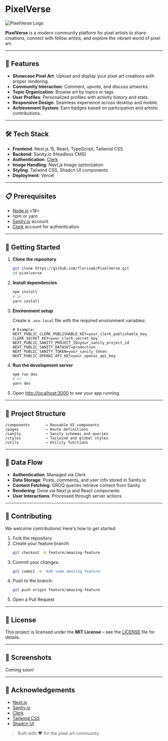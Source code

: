 # PixelVerse

<img alt="PixelVerse Logo" src="https://place-hold.it/800x200/181820/39D353/bold&fontsize=40&text=PixelVerse">

**PixelVerse** is a modern community platform for pixel artists to share creations, connect with fellow artists, and explore the vibrant world of pixel art.

---

## 🎨 Features

- **Showcase Pixel Art**: Upload and display your pixel art creations with proper rendering.
- **Community Interaction**: Comment, upvote, and discuss artworks.
- **Topic Organization**: Browse art by topics or tags.
- **User Profiles**: Personalized profiles with activity history and stats.
- **Responsive Design**: Seamless experience across desktop and mobile.
- **Achievement System**: Earn badges based on participation and artistic contributions.

---

## 🛠️ Tech Stack

- **Frontend**: Next.js 15, React, TypeScript, Tailwind CSS
- **Backend**: Sanity.io (Headless CMS)
- **Authentication**: [Clerk](https://clerk.dev)
- **Image Handling**: Next.js Image optimization
- **Styling**: Tailwind CSS, Shadcn UI components
- **Deployment**: Vercel

---

## 📋 Prerequisites

- [Node.js](https://nodejs.org/) v18+
- npm or yarn
- [Sanity.io](https://www.sanity.io/) account
- [Clerk](https://clerk.dev) account for authentication

---

## 🚀 Getting Started

1. **Clone the repository**

   ```bash
   git clone https://github.com/florixak/PixelVerse.git
   cd pixelverse
   ```

2. **Install dependencies**

   ```bash
   npm install
   # or
   yarn install
   ```

3. **Environment setup**

   Create a `.env.local` file with the required environment variables:

   ```env
   # Example:
   NEXT_PUBLIC_CLERK_PUBLISHABLE_KEY=your_clerk_publishable_key
   CLERK_SECRET_KEY=your_clerk_secret_key
   NEXT_PUBLIC_SANITY_PROJECT_ID=your_sanity_project_id
   NEXT_PUBLIC_SANITY_DATASET=production
   NEXT_PUBLIC_SANITY_TOKEN=your_sanity_token
   NEXT_PUBLIC_OPENAI_API_KEY=your_openai_api_key
   ```

4. **Run the development server**

   ```bash
   npm run dev
   # or
   yarn dev
   ```

5. Open [http://localhost:3000](http://localhost:3000) to see your app running.

---

## 📐 Project Structure

```
/components       → Reusable UI components
/pages            → Route definitions
/sanity           → Sanity schemas and queries
/styles           → Tailwind and global styles
/utils            → Utility functions
```

---

## 🔄 Data Flow

- **Authentication**: Managed via Clerk
- **Data Storage**: Posts, comments, and user info stored in Sanity.io
- **Content Fetching**: GROQ queries retrieve content from Sanity
- **Rendering**: Done via Next.js and React components
- **User Interactions**: Processed through server actions

---

## 🤝 Contributing

We welcome contributions! Here's how to get started:

1. Fork the repository
2. Create your feature branch:
   ```bash
   git checkout -b feature/amazing-feature
   ```
3. Commit your changes:
   ```bash
   git commit -m 'Add some amazing feature'
   ```
4. Push to the branch:
   ```bash
   git push origin feature/amazing-feature
   ```
5. Open a Pull Request

---

## 📜 License

This project is licensed under the **MIT License** – see the [LICENSE](./LICENSE) file for details.

---

## 📸 Screenshots

_Coming soon!_

---

## 🙏 Acknowledgements

- [Next.js](https://nextjs.org)
- [Sanity.io](https://www.sanity.io)
- [Clerk](https://clerk.dev)
- [Tailwind CSS](https://tailwindcss.com)
- [Shadcn UI](https://ui.shadcn.com)

> Built with ❤️ for the pixel art community.
